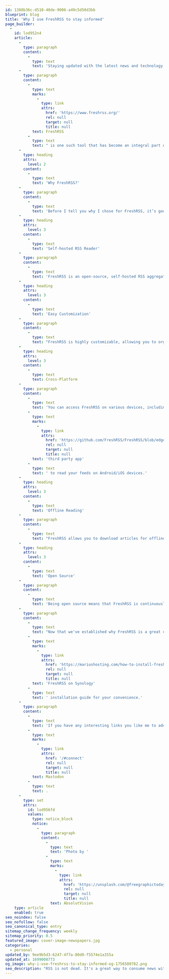 ```yaml
---
id: 1388b36c-d510-40de-9006-a49c5d50d3bb
blueprint: blog
title: 'Why I use FreshRSS to stay informed'
page_builder:
  -
    id: lod952n4
    article:
      -
        type: paragraph
        content:
          -
            type: text
            text: 'Staying updated with the latest news and technology developments is crucial. We have an abundance of information at our fingertips, and choosing the right tools to manage this information is essential.'
      -
        type: paragraph
        content:
          -
            type: text
            marks:
              -
                type: link
                attrs:
                  href: 'https://www.freshrss.org/'
                  rel: null
                  target: null
                  title: null
            text: FreshRSS
          -
            type: text
            text: " is one such tool that has become an integral part of my daily routine, helping me keep track of news, web content, and tech updates. In this blog post, I'll share why I use FreshRSS and link you to a guide on how to install on a Synology DiskStation using Docker."
      -
        type: heading
        attrs:
          level: 2
        content:
          -
            type: text
            text: 'Why FreshRSS?'
      -
        type: paragraph
        content:
          -
            type: text
            text: 'Before I tell you why I chose for FreshRSS, it’s good to tell you about my requirements.'
      -
        type: heading
        attrs:
          level: 3
        content:
          -
            type: text
            text: 'Self-hosted RSS Reader'
      -
        type: paragraph
        content:
          -
            type: text
            text: 'FreshRSS is an open-source, self-hosted RSS aggregator. This means you have complete control over your data, ensuring your privacy and data security. And for those that know me, I’m a big fan of being the owner of my own data. '
      -
        type: heading
        attrs:
          level: 3
        content:
          -
            type: text
            text: 'Easy Customization'
      -
        type: paragraph
        content:
          -
            type: text
            text: "FreshRSS is highly customizable, allowing you to organize your feeds and folders, set up tags, and create rules for filtering content. This ensures that you only see what you're interested in. "
      -
        type: heading
        attrs:
          level: 3
        content:
          -
            type: text
            text: Cross-Platform
      -
        type: paragraph
        content:
          -
            type: text
            text: 'You can access FreshRSS on various devices, including your desktop, smartphone, and tablet, thanks to its responsive web interface. This makes it convenient to keep up with your feeds wherever you are. It is also possible to use a '
          -
            type: text
            marks:
              -
                type: link
                attrs:
                  href: 'https://github.com/FreshRSS/FreshRSS/blob/edge/README.md#apis--native-apps'
                  rel: null
                  target: null
                  title: null
            text: 'third party app'
          -
            type: text
            text: ' to read your feeds on Android/iOS devices.'
      -
        type: heading
        attrs:
          level: 3
        content:
          -
            type: text
            text: 'Offline Reading'
      -
        type: paragraph
        content:
          -
            type: text
            text: "FreshRSS allows you to download articles for offline reading, which is handy when you're on the go or have a slow internet connection."
      -
        type: heading
        attrs:
          level: 3
        content:
          -
            type: text
            text: 'Open Source'
      -
        type: paragraph
        content:
          -
            type: text
            text: 'Being open source means that FreshRSS is continuously improved by its community, ensuring its reliability and security. And since I’ve been using Open Source software since 2009, my RSS reader should be Open Source too.'
      -
        type: paragraph
        content:
          -
            type: text
            text: "Now that we've established why FreshRSS is a great choice for me, and maybe also for you, I’ll link to the "
          -
            type: text
            marks:
              -
                type: link
                attrs:
                  href: 'https://mariushosting.com/how-to-install-freshrss-on-your-synology-nas/'
                  rel: null
                  target: null
                  title: null
            text: 'FreshRSS on Synology'
          -
            type: text
            text: ' installation guide for your convenience.'
      -
        type: paragraph
        content:
          -
            type: text
            text: 'If you have any interesting links you like me to add to FreshRSS, please send me a message on '
          -
            type: text
            marks:
              -
                type: link
                attrs:
                  href: '/#connect'
                  rel: null
                  target: null
                  title: null
            text: Mastodon
          -
            type: text
            text: .
      -
        type: set
        attrs:
          id: lod956fd
          values:
            type: notice_block
            notice:
              -
                type: paragraph
                content:
                  -
                    type: text
                    text: 'Photo by '
                  -
                    type: text
                    marks:
                      -
                        type: link
                        attrs:
                          href: 'https://unsplash.com/@freegraphictoday'
                          rel: null
                          target: null
                          title: null
                    text: AbsolutVision
    type: article
    enabled: true
seo_noindex: false
seo_nofollow: false
seo_canonical_type: entry
sitemap_change_frequency: weekly
sitemap_priority: 0.5
featured_image: cover-image-newspapers.jpg
categories:
  - personal
updated_by: 9ee9b5d3-6247-4f7a-80d0-f5574e1a355a
updated_at: 1699008773
og_image: why-i-use-freshrss-to-stay-informed-og-1756580782.png
seo_description: "RSS is not dead. It's a great way to consume news without having to visit all kinds of websites and click though cookie warnings. Here's why I picked FreshRSS."
---
```

